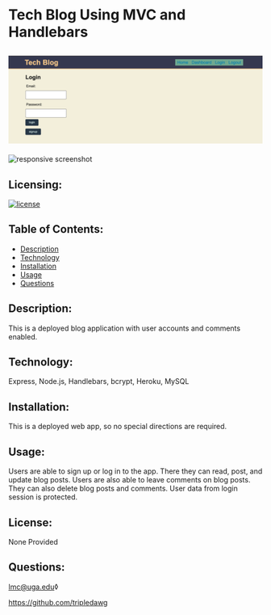 
# Tech Blog Using MVC and Handlebars
  ## ![full size screenshot](screenshot.png) 
  ![responsive screenshot](screenshot_responsive.png) 
  ## Licensing:
  [![license](https://img.shields.io/badge/license-none-blue)](https://shields.io)
  ## Table of Contents: 
  - [Description](#description)
  - [Technology](#technology)
  - [Installation](#installation)
  - [Usage](#usage)
  - [Questions](#questions)

  ## Description:
  This is a deployed blog application with user accounts and comments enabled.   
  ## Technology:
  Express, Node.js, Handlebars, bcrypt, Heroku, MySQL 
  ## Installation: 
  This is a deployed web app, so no special directions are required.  
  ## Usage: 
  Users are able to sign up or log in to the app.  There they can read, post, and update blog posts.  Users are also able to leave comments on blog posts.  They can also delete blog posts and comments.  User data from login session is protected.  
  ## License: 
  None Provided 
  ## Questions: 
  lmc@uga.edu◊
  
  <https://github.com/tripledawg>